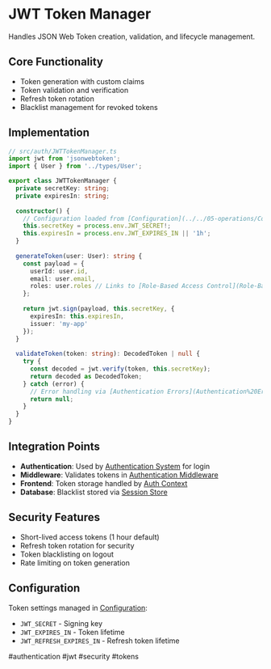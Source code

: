 # JWT Token Manager

Handles JSON Web Token creation, validation, and lifecycle management.

## Core Functionality

- Token generation with custom claims
- Token validation and verification  
- Refresh token rotation
- Blacklist management for revoked tokens

## Implementation

```typescript
// src/auth/JWTTokenManager.ts
import jwt from 'jsonwebtoken';
import { User } from '../types/User';

export class JWTTokenManager {
  private secretKey: string;
  private expiresIn: string;
  
  constructor() {
    // Configuration loaded from [Configuration](../../05-operations/Configuration.md)
    this.secretKey = process.env.JWT_SECRET!;
    this.expiresIn = process.env.JWT_EXPIRES_IN || '1h';
  }
  
  generateToken(user: User): string {
    const payload = {
      userId: user.id,
      email: user.email,
      roles: user.roles // Links to [Role-Based Access Control](Role-Based%20Access%20Control.md)
    };
    
    return jwt.sign(payload, this.secretKey, {
      expiresIn: this.expiresIn,
      issuer: 'my-app'
    });
  }
  
  validateToken(token: string): DecodedToken | null {
    try {
      const decoded = jwt.verify(token, this.secretKey);
      return decoded as DecodedToken;
    } catch (error) {
      // Error handling via [Authentication Errors](Authentication%20Errors.md)
      return null;
    }
  }
}
```

## Integration Points

- **Authentication**: Used by [Authentication System](Authentication%20System.md) for login
- **Middleware**: Validates tokens in [Authentication Middleware](Authentication%20Middleware.md)
- **Frontend**: Token storage handled by [Auth Context](Auth%20Context.md)
- **Database**: Blacklist stored via [Session Store](Session%20Store.md)

## Security Features

- Short-lived access tokens (1 hour default)
- Refresh token rotation for security
- Token blacklisting on logout
- Rate limiting on token generation

## Configuration

Token settings managed in [Configuration](../../05-operations/Configuration.md):
- `JWT_SECRET` - Signing key
- `JWT_EXPIRES_IN` - Token lifetime
- `JWT_REFRESH_EXPIRES_IN` - Refresh token lifetime

#authentication #jwt #security #tokens
